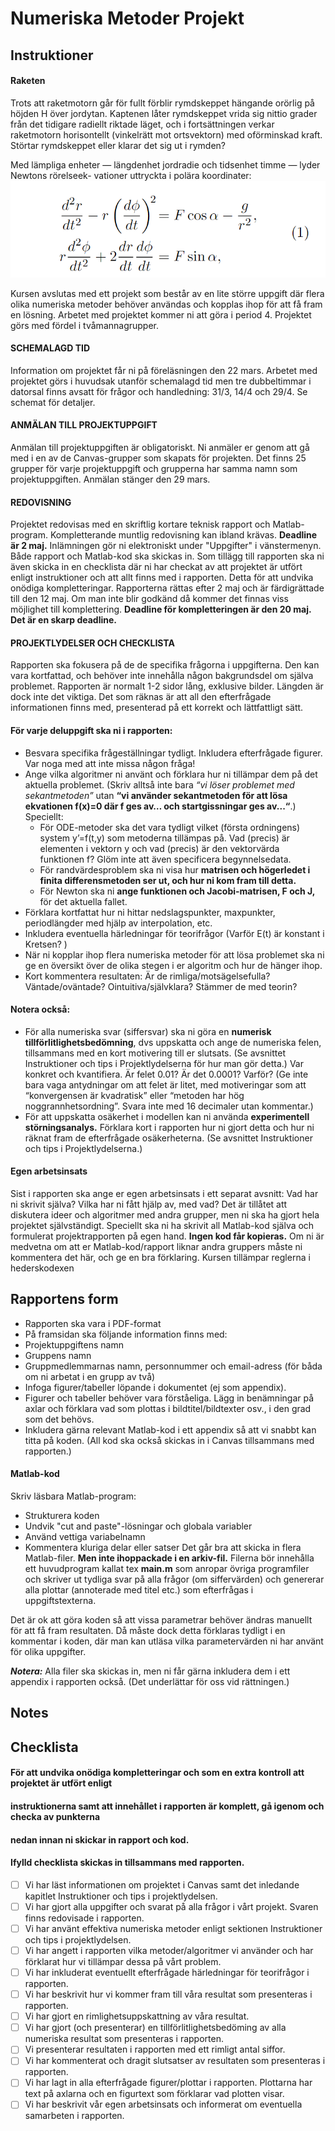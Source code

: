 # Numeriska Metoder Projekt

## Instruktioner
#### Raketen
Trots att raketmotorn går för fullt förblir rymdskeppet hängande orörlig på höjden H över
jordytan. Kaptenen låter rymdskeppet vrida sig nittio grader från det tidigare radiellt riktade
läget, och i fortsättningen verkar raketmotorn horisontellt (vinkelrätt mot ortsvektorn) med
oförminskad kraft. Störtar rymdskeppet eller klarar det sig ut i rymden?

Med lämpliga enheter — längdenhet jordradie
och tidsenhet timme — lyder Newtons rörelseek-
vationer uttryckta i polära koordinater:
![Ekvationsystemet](./images/ekv.png "Ekvationsystemet")


Kursen avslutas med ett projekt som består av en lite större uppgift där flera olika numeriska metoder behöver användas och kopplas ihop för att få fram en lösning. Arbetet med projektet kommer ni att göra i period 4. Projektet görs med fördel i tvåmannagrupper. 
#### SCHEMALAGD TID
Information om projektet får ni på föreläsningen den 22 mars. Arbetet med projektet görs i huvudsak utanför schemalagd tid men tre dubbeltimmar i datorsal finns avsatt för frågor och handledning:  31/3, 14/4 och 29/4. Se schemat för detaljer.
#### ANMÄLAN TILL PROJEKTUPPGIFT
Anmälan till projektuppgiften är obligatoriskt. Ni anmäler er genom att gå med i en av de Canvas-grupper som skapats för projekten.  Det finns 25 grupper för varje projektuppgift och grupperna har samma namn som projektuppgiften. Anmälan stänger den 29 mars. 
#### **REDOVISNING**
Projektet redovisas med en skriftlig kortare teknisk rapport och Matlab-program.  Kompletterande muntlig redovisning kan ibland krävas. 
**Deadline är 2 maj.** Inlämningen gör ni elektroniskt under "Uppgifter" i vänstermenyn. Både rapport och Matlab-kod ska skickas in. Som tillägg till rapporten ska ni även skicka in en checklista där ni har checkat av att projektet är utfört enligt instruktioner och att allt finns med i rapporten. Detta för att undvika onödiga kompletteringar. 
Rapporterna rättas efter 2 maj och är färdigrättade till den 12 maj.  Om man inte blir godkänd då kommer det finnas viss möjlighet till komplettering. **Deadline för kompletteringen är den 20 maj. Det är en skarp deadline.** 

#### **PROJEKTLYDELSER OCH CHECKLISTA**
Rapporten ska fokusera på de de specifika frågorna i uppgifterna. Den kan vara kortfattad, och behöver inte innehålla någon bakgrundsdel om själva problemet. Rapporten är normalt 1-2 sidor lång, exklusive bilder. Längden är dock inte det viktiga. Det som räknas är att all den efterfrågade informationen finns med, presenterad på ett korrekt och lättfattligt sätt.

#### För varje deluppgift ska ni i rapporten:

- Besvara specifika frågeställningar tydligt. Inkludera efterfrågade figurer. Var noga med att inte missa någon fråga!
- Ange vilka algoritmer ni använt och förklara hur ni tillämpar dem på det aktuella problemet.  (Skriv alltså inte bara *“vi löser problemet med sekantmetoden”* utan **“vi använder sekantmetoden för att lösa ekvationen f(x)=0 där f ges av… och startgissningar ges av...“**.) Speciellt:
    - För ODE-metoder ska det vara tydligt vilket (första ordningens) system y’=f(t,y) som metoderna tillämpas på. Vad (precis) är elementen i vektorn y och vad (precis) är den vektorvärda funktionen f? Glöm inte att även specificera begynnelsedata.
    - För randvärdesproblem ska ni visa hur **matrisen och högerledet i finita differensmetoden ser ut, och hur ni kom fram till detta.**
    - För Newton ska ni **ange funktionen och Jacobi-matrisen, F och J,**  för det aktuella fallet.
- Förklara kortfattat hur ni hittar nedslagspunkter, maxpunkter, periodlängder med hjälp av interpolation, etc.
- Inkludera eventuella härledningar för teorifrågor (Varför E(t) är konstant i Kretsen? )
- När ni kopplar ihop flera numeriska metoder för att lösa problemet ska ni ge en översikt över de olika stegen i er algoritm och hur de hänger ihop.
- Kort kommentera resultaten: Är de rimliga/motsägelsefulla? Väntade/oväntade? Ointuitiva/självklara? Stämmer de med teorin?

#### Notera också:

- För alla numeriska svar (siffersvar) ska ni göra en **numerisk tillförlitlighetsbedömning**, dvs uppskatta och ange de numeriska felen, tillsammans med en kort motivering till er slutsats. (Se avsnittet Instruktioner och tips i Projektlydelserna för hur man gör detta.) Var konkret och kvantifiera. Är felet 0.01? Är det 0.0001? Varför? (Ge inte bara vaga antydningar om att felet är litet, med motiveringar som att “konvergensen är kvadratisk” eller “metoden har hög noggrannhetsordning”. Svara inte med 16 decimaler utan kommentar.) 
- För att uppskatta osäkerhet i modellen kan ni använda **experimentell störningsanalys.** Förklara kort i rapporten hur ni gjort detta och hur ni räknat fram de efterfrågade osäkerheterna. (Se avsnittet Instruktioner och tips i Projektlydelserna.)

#### Egen arbetsinsats
Sist i rapporten ska ange er egen arbetsinsats i ett separat avsnitt: Vad har ni skrivit själva? Vilka har ni fått hjälp av, med vad? Det är tillåtet att diskutera ideer och algoritmer med andra grupper, men ni ska ha gjort hela projektet självständigt. Speciellt ska ni ha skrivit all Matlab-kod själva och formulerat projektrapporten på egen hand. **Ingen kod får kopieras.** Om ni är medvetna om att er Matlab-kod/rapport liknar andra gruppers måste ni kommentera det här, och ge en bra förklaring. Kursen tillämpar reglerna i hederskodexen

## Rapportens form
- Rapporten ska vara i PDF-format
- På framsidan ska följande information finns med:
- Projektuppgiftens namn
- Gruppens namn
- Gruppmedlemmarnas namn, personnummer och email-adress (för båda om ni arbetat i en grupp av två)
- Infoga figurer/tabeller löpande i dokumentet (ej som appendix).
- Figurer och tabeller behöver vara förståeliga. Lägg in benämningar på axlar och förklara vad som plottas i bildtitel/bildtexter osv., i den grad som det behövs.
- Inkludera gärna relevant Matlab-kod i ett appendix så att vi snabbt kan titta på koden. (All kod ska också skickas in i Canvas tillsammans med rapporten.)

#### Matlab-kod
Skriv läsbara Matlab-program: 
- Strukturera koden
- Undvik "cut and paste"-lösningar och globala variabler
- Använd vettiga variabelnamn
- Kommentera kluriga delar eller satser
Det går bra att skicka in flera Matlab-filer. **Men inte ihoppackade i en arkiv-fil.** Filerna bör innehålla ett huvudprogram kallat tex **main.m** som anropar övriga programfiler och skriver ut tydliga svar på alla frågor (om siffervärden) och genererar alla plottar (annoterade med titel etc.) som efterfrågas i uppgiftstexterna. 

Det är ok att göra koden så att vissa parametrar behöver ändras manuellt för att få fram resultaten. Då måste dock detta förklaras tydligt i en kommentar i koden, där man kan utläsa vilka parametervärden ni har använt för olika uppgifter.

***Notera:*** Alla filer ska skickas in, men ni får gärna inkludera dem i ett appendix i rapporten också. (Det underlättar för oss vid rättningen.)

## Notes

## Checklista

#### För att undvika onödiga kompletteringar och som en extra kontroll att projektet är utfört enligt
#### instruktionerna samt att innehållet i rapporten är komplett, gå igenom och checka av punkterna
#### nedan innan ni skickar in rapport och kod.
#### **Ifylld checklista skickas in tillsammans med rapporten.**

- [ ]  Vi har läst informationen om projektet i Canvas samt det inledande kapitlet Instruktioner och tips i projektlydelsen.
- [ ]  Vi har gjort alla uppgifter och svarat på alla frågor i vårt projekt. Svaren finns redovisade i rapporten.
- [ ] Vi har använt effektiva numeriska metoder enligt sektionen Instruktioner och tips i projektlydelsen.
- [ ]  Vi har angett i rapporten vilka metoder/algoritmer vi använder och har förklarat hur vi tillämpar dessa på vårt problem.
- [ ]  Vi har inkluderat eventuellt efterfrågade härledningar för teorifrågor i rapporten.
- [ ]  Vi har beskrivit hur vi kommer fram till våra resultat som presenteras i rapporten.
- [ ]  Vi har gjort en rimlighetsuppskattning av våra resultat.
- [ ]  Vi har gjort (och presenterar) en tillförlitlighetsbedöming av alla numeriska resultat som presenteras i rapporten.
- [ ]  Vi presenterar resultaten i rapporten med ett rimligt antal siffor.
- [ ]  Vi har kommenterat och dragit slutsatser av resultaten som presenteras i rapporten.
- [ ]  Vi har lagt in alla efterfrågade figurer/plottar i rapporten. Plottarna har text på axlarna och en figurtext som förklarar vad plotten visar.
- [ ]  Vi har beskrivit vår egen arbetsinsats och informerat om eventuella samarbeten i rapporten.